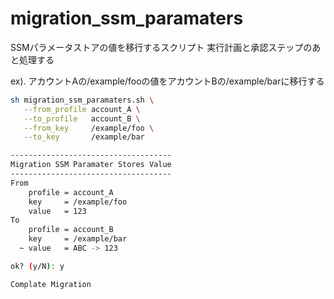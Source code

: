 # migration_ssm_paramaters
SSMパラメータストアの値を移行するスクリプト
実行計画と承認ステップのあと処理する

ex). アカウントAの/example/fooの値をアカウントBの/example/barに移行する

```bash
sh migration_ssm_paramaters.sh \
   --from_profile account_A \
   --to_profile   account_B \
   --from_key     /example/foo \
   --to_key       /example/bar
```

```bash
------------------------------------
Migration SSM Paramater Stores Value
------------------------------------
From
    profile = account_A
    key     = /example/foo
    value   = 123
To
    profile = account_B
    key     = /example/bar
  ~ value   = ABC -> 123

ok? (y/N): y

Complate Migration
```
